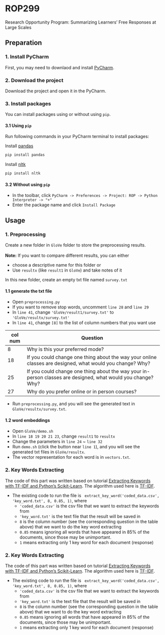 # ROP299
Research Opportunity Program: Summarizing Learners’ Free Responses at Large Scales

## Preparation

### 1. Install PyCharm
First, you may need to downlaod and install [PyCharm](https://www.jetbrains.com/pycharm/).

### 2. Download the project
Download the project and open it in the PyCharm.

### 3. Install packages
You can install packages using or without using `pip`.
#### 3.1 Using `pip`
Run following commands in your PyCharm terminal to install packages:

Install [pandas](https://pandas.pydata.org/docs/)
```bash
pip install pandas
```

Install [nltk](https://www.nltk.org/)
```bash
pip install nltk
```

#### 3.2 Without using `pip`
- In the toolbar, click `PyCharm -> Preferences -> Project: ROP -> Python Interpreter -> "+"`
- Enter the package name and click `Install Package`


## Usage

### 1. Preprocessing
Create a new folder in `GloVe` folder to store the preprocessing results.\
\
**Note:** If you want to compare different results, you can either 
  - choose a descriptive name for this folder or 
  - Use `resultx` (like `result1` in `GloVe`) and take notes of it

In this new folder, create an empty txt file named `survey.txt`

#### 1.1 generate the txt file
- Open `preprocessing.py`
- If you want to remove stop words, uncomment `line 28` and `line 29` 
- In `line 41`, change `'GloVe/result1/survey.txt'` to `'GloVe/resultx/survey.txt'`
- In `line 41`, change `[8]` to the list of column numbers that you want use

| col num | Question |
| --- | --- |
| 8 | Why is this your preferred mode?  |
| 18 | If you could change one thing about the way your online classes are designed, what would you change? Why? |
| 25 | If you could change one thing about the way your in-person classes are designed, what would you change? Why?  |
| 27 | Why do you prefer online or in person courses?  |

- Run `preprocessing.py`, and you will see the generated text in `GloVe/resultx/survey.txt`.

#### 1.2 word embeddings
- Open `GloVe/demo.sh`
- In `line 18 19 20 21 23`, change `result1` to `resultx`
- Change the parameters in `line 24` ~ `line 32`
- Run `demo.sh` (click the button near `line 1`), and you will see the generated txt files in `GloVe/resultx`. 
- The vector representation for each word is in `vectors.txt`.


### 2. Key Words Extracting
The code of this part was written based on tutorial [Extracting Keywords with TF-IDF and Python’s Scikit-Learn](https://kavita-ganesan.com/extracting-keywords-from-text-tfidf/#.YPmEgi-1HRa). The algorithm used here is [TF-IDF](https://towardsdatascience.com/tf-idf-for-document-ranking-from-scratch-in-python-on-real-world-dataset-796d339a4089).

- The existing code to run the file is ``` extract_key_word('coded_data.csv', 'key_word.txt', 8, 0.85, 1)```, where
  - ```'coded_data.csv'``` is the csv file that we want to extract the keywords from
  - ```'key_word.txt'``` is the text file that the result will be saved in
  - ```8``` is the column number (see the corresponding question in the table above) that we want to do the key word extracting
  - ```0.85``` means ignoring all words that have appeared in 85% of the documents, since those may be unimportant.
  - ```1``` means extracting only 1 key word for each document (response)

### 2. Key Words Extracting
The code of this part was written based on tutorial [Extracting Keywords with TF-IDF and Python’s Scikit-Learn](https://kavita-ganesan.com/extracting-keywords-from-text-tfidf/#.YPmEgi-1HRa). The algorithm used here is [TF-IDF](https://towardsdatascience.com/tf-idf-for-document-ranking-from-scratch-in-python-on-real-world-dataset-796d339a4089).

- The existing code to run the file is ``` extract_key_word('coded_data.csv', 'key_word.txt', 8, 0.85, 1)```, where
  - ```'coded_data.csv'``` is the csv file that we want to extract the keywords from
  - ```'key_word.txt'``` is the text file that the result will be saved in
  - ```8``` is the column number (see the corresponding question in the table above) that we want to do the key word extracting
  - ```0.85``` means ignoring all words that have appeared in 85% of the documents, since those may be unimportant.
  - ```1``` means extracting only 1 key word for each document (response)
